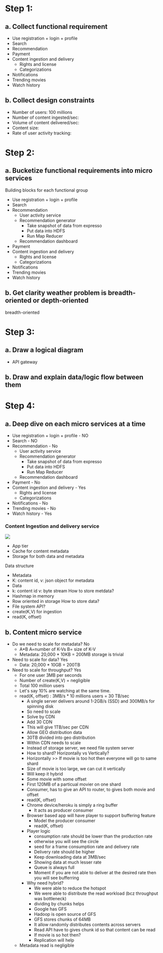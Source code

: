 # Step 1:
## a. Collect functional requirement 
- Use registration + login + profile
- Search
- Recommendation
- Payment
- Content ingestion and delivery
    - Rights and license
    - Categorizations
- Notifications
- Trending movies
- Watch history

## b. Collect design constraints
- Number of users: 100 millions
- Number of content ingested/sec: 
- Volume of content delivered/sec:
- Content size:
- Rate of user activity tracking:

# Step 2:
## a. Bucketize functional requirements into micro services
Building blocks for each functional group
- Use registration + login + profile
- Search
- Recommendation
    - User activity service
    - Recommendation generator
        - Take snapshot of data from expresso
        - Put data into HDFS
        - Run Map Reducer
    - Recommendation dashboard
- Payment
- Content ingestion and delivery
    - Rights and license
    - Categorizations
- Notifications
- Trending movies
- Watch history
## b. Get clarity weather problem is breadth-oriented or depth-oriented
breadth-oriented

# Step 3:
## a. Draw a logical diagram
- API gateway 

## b. Draw and explain data/logic flow between them

# Step 4:
## a. Deep dive on each micro services at a time
- Use registration + login + profile - NO
- Search - NO
- Recommendation - No
    - User activity service
    - Recommendation generator
        - Take snapshot of data from expresso
        - Put data into HDFS
        - Run Map Reducer
    - Recommendation dashboard
- Payment - No
- Content ingestion and delivery - Yes
    - Rights and license
    - Categorizations
- Notifications - No
- Trending movies - No
- Watch history - Yes
### Content Ingestion and delivery service
![](micro-service.png)
- App tier
- Cache for content metadata
- Storage for both data and metadata

Data structure 
- Metadata
- K: content id, v: json object for metadata
- Data
- k: content id v: byte stream
How to store metdata?
- Hashmap in memory
-  Row oriented in storage
How to store data?
- File system
API?
- create(K,V) for ingestion
- read(K, offset)

## b. Content micro service
- Do we need to scale for metadata? No
    - A*B A=number of K-Vs B= size of K-V
    - Metadata: 20,000 * 10KB = 200MB storage is trivial 
- Need to scale for data? Yes
    - Data: 20,000 * 10GB = 200TB
- Need to scale for throughput? Yes
    - For one user 3MB per seconds
    - Number of create(K,V) = negligible
    - Total 100 million users
    - Let's say 10% are watching at the same time.
    - read(K, offset) : 3MB/s * 10 millions users = 30 TB/sec
        - A single server delivers around 1-2GB/s (SSD) and 300MB/s for spinning disk
        - So need to scale
        - Solve by CDN
        - Add 30 CDN
        - This will give 1TB/sec per CDN
        - Allow GEO distribution data
        - 30TB divided into geo distribution
        - Within CDN needs to scale
        - Instead of storage server, we need file system server
        - How to shard? Horizontally vs Vertically?
        - Horizontally >> If movie is too hot then everyone will go to same shard
        - Size of movie is too large, we can cut it vertically
        - Will keep it hybrid    
        - Some movie with some offset
        - First 120MB of a particual movier on one shard
        - Consumer, has to give an API to router, to gives both movie and offset
        - read(K, offset)
        - Chrome device/heroku is simply a ring buffer
            - It acts as producer consumer
        - Browser based app will have player to support buffering feature
            - Model the producer consumer
            - read(K, offset)   
        - Player logic
            - consumption rate should be lower than the production rate
            - otherwise you will see the circle
            - seed for a frame consumption rate and delivery rate
            - Delivery rate should be higher
            - Keep downloading data at 3MB/sec
            - Showing data at much lesser rate
            - Queue is always full
            - Moment if you are not able to deliver at the desired rate then you will see bufferring
        - Why need hybrid?
            - We were able to reduce the hotspot
            - We were able to distribute the read workload (bcz throughput was bottleneck)
            - dividing by chunks helps
            - Google has GFS
            - Hadoop is open source of GFS
            - GFS stores chunks of 64MB
            - It allow randomly distributes contents across servers
            - Read API have to  gives chunk id so that content can be read
            - If movie is so hot then?
            - Replication will help                    
    - Metadata read is negligible
    
